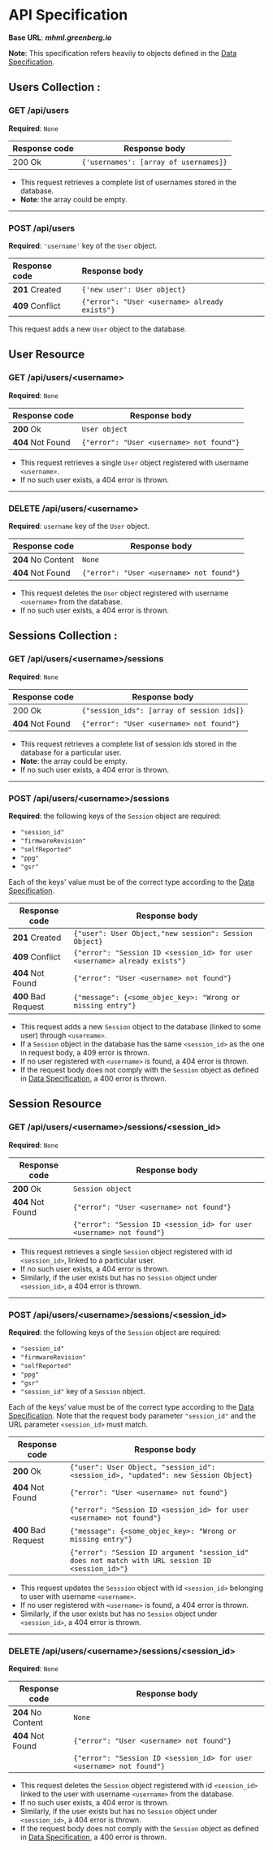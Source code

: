 # API Specification

**Base URL**: ___mhml.greenberg.io___

**Note**: This specification refers heavily to objects defined in the [Data Specification](https://github.com/nebbles/MHML/blob/develop/docs/Data_Specification.md). 

## Users Collection :

### GET /api/users

**Required**: `None`

| Response code | Response body |
|--|--|
| 200 Ok| `{'usernames': [array of usernames]}`
- This request retrieves a complete list of usernames stored in the database.
- **Note**: the array could be empty.

---

### POST /api/users

**Required**: `'username'` key of the `User` object.


| Response code| Response body |
|:----|:----|
| **201** Created | `{'new user': User object}`
| **409** Conflict| `{"error": "User <username> already exists"}`

This request adds a new `User` object to the database.


## User Resource

### GET /api/users/\<username>

**Required**: `None`

| Response code | Response body |
|--|--|
| **200** Ok| `User object`
| **404** Not Found| `{"error": "User <username> not found"}`
- This request retrieves a single `User` object registered with username `<username>`.
- If no such user exists, a 404 error is thrown.

---

### DELETE /api/users/\<username>

**Required**: `username` key of the `User` object.

| Response code | Response body |
|--|--|
| **204** No Content| `None`
| **404** Not Found| `{"error": "User <username> not found"}`
- This request deletes the `User` object registered with username `<username>` from the database.
- If no such user exists, a 404 error is thrown.



## Sessions Collection :

### GET /api/users/\<username>/sessions

**Required**: `None`

| Response code | Response body |
|--|--|
| 200 Ok| `{"session_ids": [array of session ids]}`
| **404** Not Found| `{"error": "User <username> not found"}`

- This request retrieves a complete list of session ids stored in the database for a particular user.
- **Note**: the array could be empty.
- If no such user exists, a 404 error is thrown.

---

### POST /api/users/\<username>/sessions

**Required**: the following keys of the `Session` object are required:

- `"session_id"`
- `"firmwareRevision"`
- `"selfReported"`
- `"ppg"`
- `"gsr"`

Each of the keys' value must be of the correct type according to the [Data Specification](https://github.com/nebbles/MHML/blob/develop/docs/Data_Specification.md). 

| Response code | Response body |
|--|--|
| **201** Created | `{"user": User Object,"new session": Session Object}`
| **409** Conflict| `{"error": "Session ID <session_id> for user <username> already exists"}`
| **404** Not Found| `{"error": "User <username> not found"}`
|**400** Bad Request| `{"message": {<some_objec_key>: "Wrong or missing entry"}`

- This request adds a new `Session` object to the database (linked to some user) through `<username>`.
- If a `Session` object in the database has the same `<session_id>`  as the one in request body, a 409 error is thrown.
- If no user registered with `<username>` is found, a 404 error is thrown.
- If the request body does not comply with the `Session` object as defined in [Data Specification](https://github.com/nebbles/MHML/blob/develop/docs/Data_Specification.md), a 400 error is thrown.



## Session Resource

### GET /api/users/\<username>/sessions/\<session_id>

**Required**: `None`

| Response code | Response body |
|--|--|
| **200** Ok| `Session object`
| **404** Not Found| `{"error": "User <username> not found"}`
| | `{"error": "Session ID <session_id> for user <username> not found"}`
- This request retrieves a single `Session` object registered with id `<session_id>`, linked to a particular user.
- If no such user exists, a 404 error is thrown.
- Similarly, if the user exists but has no `Session` object under `<session_id>`, a 404 error is thrown.

---

### POST /api/users/\<username>/sessions/\<session_id>
**Required**: the following keys of the `Session` object are required:
- `"session_id"`
- `"firmwareRevision"`
- `"selfReported"`
- `"ppg"`
- `"gsr"`
- `"session_id"` key of a `Session` object.

Each of the keys’ value must be of the correct type according to the [Data Specification](https://github.com/nebbles/MHML/blob/develop/docs/Data_Specification.md).
Note that the request body parameter `"session_id"` and the URL parameter `<session_id>` must match.

| Response code | Response body |
|--|--|
| **200** Ok| `{"user": User Object, "session_id": <session_id>, "updated": new Session Object}`
| **404** Not Found| `{"error": "User <username> not found"}`
| | `{"error": "Session ID <session_id> for user <username> not found"}`
|**400** Bad Request| `{"message": {<some_objec_key>: "Wrong or missing entry"}`
| | `{"error": "Session ID argument "session_id" does not match with URL session ID <session_id>"}`

- This request updates the `Sesssion` object with id `<session_id>` belonging to user with username `<username>`.
-  If no user registered with `<username>` is found, a 404 error is thrown.
- Similarly, if the user exists but has no `Session` object under `<session_id>`, a 404 error is thrown.


---

### DELETE /api/users/\<username>/sessions/\<session_id>

**Required**: `None`

| Response code | Response body |
|--|--|
| **204** No Content| `None`
| **404** Not Found| `{"error": "User <username> not found"}`
| | `{"error": "Session ID <session_id> for user <username> not found"}`
- This request deletes the `Session` object registered with id `<session_id>` linked to the user with username `<username>` from the database.
- If no such user exists, a 404 error is thrown.
- Similarly, if the user exists but has no `Session` object under `<session_id>`, a 404 error is thrown.
- If the request body does not comply with the `Session` object as defined in [Data Specification](https://github.com/nebbles/MHML/blob/develop/docs/Data_Specification.md), a 400 error is thrown.
